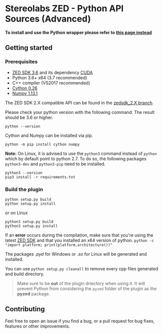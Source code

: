 # Stereolabs ZED - Python API Sources (Advanced)

**To install and use the Python wrapper please refer to [this page instead](https://github.com/stereolabs/zed-python-api)**

## Getting started

### Prerequisites

- [ZED SDK 3.6](https://www.stereolabs.com/developers/) and its dependency [CUDA](https://developer.nvidia.com/cuda-downloads)
- Python 3.6+ x64  (3.7 recommended)
- C++ compiler (VS2017 recommended)
- [Cython 0.26](http://cython.org/#download)
- [Numpy 1.13.1](https://www.scipy.org/scipylib/download.html)

The ZED SDK 2.X compatible API can be found in the [zedsdk_2.X branch](https://github.com/stereolabs/zed-python-api/tree/zedsdk_2.X).

Please check your python version with the following command. The result should be 3.6 or higher.

```
python --version
```

Cython and Numpy can be installed via pip.
```
python -m pip install cython numpy
```

**Note:** On Linux, it is advised to use the `python3` command instead of `python` which by default point to python 2.7. To do so, the following packages `python3-dev` and `python3-pip` need to be installed.

```
python3 --version
pip3 install -r requirements.txt
```
  
### Build the plugin

```
python setup.py build
python setup.py install
```

or on Linux

```
python3 setup.py build
python3 setup.py install
```


If an __error__ occurs during the compilation, make sure that you're using the latest [ZED SDK](https://www.stereolabs.com/developers/) and that you installed an x64 version of python. `python -c "import platform; print(platform.architecture())"`

The packages *.pyd* for Windows or *.so* for Linux will be generated and installed.

You can use `python setup.py cleanall` to remove every cpp files generated and build directory.

> Make sure to be **out** of the plugin driectory when using it. It will prevent Python from considering the `pyzed` folder of the plugin as the **pyzed** package.

## Contributing

Feel free to open an issue if you find a bug, or a pull request for bug fixes, features or other improvements.
